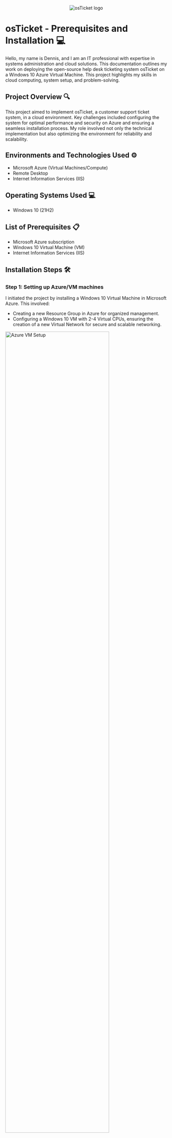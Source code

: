 <p align="center">
    <img src="https://i.imgur.com/Clzj7Xs.png" alt="osTicket logo"/>
</p>

# osTicket - Prerequisites and Installation :computer:

Hello, my name is Dennis, and I am an IT professional with expertise in systems administration and cloud solutions. This documentation outlines my work on deploying the open-source help desk ticketing system osTicket on a Windows 10 Azure Virtual Machine. This project highlights my skills in cloud computing, system setup, and problem-solving.

## Project Overview :mag:

This project aimed to implement osTicket, a customer support ticket system, in a cloud environment. Key challenges included configuring the system for optimal performance and security on Azure and ensuring a seamless installation process. My role involved not only the technical implementation but also optimizing the environment for reliability and scalability.

## Environments and Technologies Used :gear:

- Microsoft Azure (Virtual Machines/Compute)
- Remote Desktop
- Internet Information Services (IIS)

## Operating Systems Used :computer:

- Windows 10 (21H2)

## List of Prerequisites :clipboard:

- Microsoft Azure subscription
- Windows 10 Virtual Machine (VM)
- Internet Information Services (IIS)
<!-- Add other prerequisites as needed -->

## Installation Steps :hammer_and_wrench:

### Step 1: Setting up Azure/VM machines

I initiated the project by installing a Windows 10 Virtual Machine in Microsoft Azure. This involved:

- Creating a new Resource Group in Azure for organized management.
- Configuring a Windows 10 VM with 2-4 Virtual CPUs, ensuring the creation of a new Virtual Network for secure and scalable networking.

<img src="https://github.com/Dennistrangithub/osticket-prereqs/assets/152820266/6b69bbfc-e2f3-4239-9c4e-ca9d39a3fd4c" height="80%" width="80%" alt="Azure VM Setup"/>

### Step 2: Downloading Files for Installation/Configuring IIS

The next step was preparing the VM for osTicket installation, which included:

- Installation and configuration of Internet Information Services (IIS) for hosting the ticketing system.
- Ensuring all necessary security features and updates were applied to the VM for a secure operating environment.
- Downloading any files necessary for installation
<!-- Add other system preparation steps here -->

#### 1. Install and Configure Internet Information Services (IIS):

- On your VM, access the Control Panel.
- Navigate to "Programs" and then "Turn Windows features on or off".
- Check the boxes for "World Wide Web Services", "Application Development Features", and "IIS Management Console".
- Ensure CGI and Common HTTP Features are enabled.

<img src="https://github.com/Dennistrangithub/osticket-prereqs/assets/152820266/d19d7ce4-6925-4593-afc6-572fbccfbcad" alt="IIS Setup"/>

#### 2. Download Necessary Installation Files:

- Access the provided link for osTicket Installation Files.
- Download required files such as PHP Manager for IIS, Rewrite Module, PHP 7.3.8, VC_redist.x86.exe, and MySQL 5.5.62.

<img src="https://github.com/Dennistrangithub/osticket-prereqs/assets/152820266/266836eb-93d2-4881-96a4-da1e755c41ba" alt="Downloading Installation Files"/>

### Step 3: Installing osTicket

#### 1. Install osTicket:

- Unzip and install downloaded files in the appropriate directories (e.g., PHP files in C:\PHP).
- Open IIS as an Admin and register PHP.
- Install osTicket v1.15.8 by extracting the "upload" folder to c:\inetpub\wwwroot and renaming it to "osTicket".
- Enable necessary PHP extensions like php_imap.dll, php_intl.dll, and php_opcache.dll through the PHP Manager in IIS.
- Assign appropriate permissions to the ost-config.php file.
<img src="https://github.com/Dennistrangithub/osticket-prereqs/assets/152820266/1738be84-928c-420d-ab47-a72f7de45476" height="50%" width="50%" />
<img src="https://github.com/Dennistrangithub/osticket-prereqs/assets/152820266/fbee1a5c-9fba-404c-9bb9-3b34ec4d1a48" height="70%" width="70%" />
<img src="https://github.com/Dennistrangithub/osticket-prereqs/assets/152820266/b77a30f4-1b0f-44c4-80fc-8aeb691a1432" height="50%" width="50%" />
<img src="https://github.com/Dennistrangithub/osticket-prereqs/assets/152820266/ffa087b5-9550-4d29-b329-c24034a8c72e" height="50%" width="50%" />
<img src="https://github.com/Dennistrangithub/osticket-prereqs/assets/152820266/49490ad4-4167-41b6-aaf3-400ff50d674c" height="50%" width="50%" />


#### 2. Set Up osTicket Database:

- Install HeidiSQL and create a new database session for osTicket.
- Create a database named "osTicket" using the HeidiSQL interface.
- Continue setting up osTicket in the browser by configuring the database with the created MySQL database details.
<img src="https://github.com/Dennistrangithub/osticket-prereqs/assets/152820266/c89a0c33-7cf6-4e78-bbf4-2b1da3ecec92" height="80%" width="80%" />

#### 3. Finalize Installation and Configuration:

- Once the osTicket installation is complete, access the help desk login page to ensure it's working.
<img src="https://github.com/Dennistrangithub/osticket-prereqs/assets/152820266/ce8f6c5f-77da-46cc-a9bb-411c7b8c00df" height="80%" width="80%" />

## Conclusion :checkered_flag:

This project was a significant learning opportunity for me, allowing me to deepen my understanding of cloud environments and system administration. It also helped me develop my problem-solving skills, particularly in configuring and optimizing software in a cloud-based setting.
